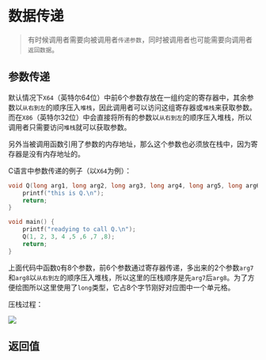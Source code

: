 
# 数据传递

> 有时候调用者需要向被调用者`传递参数`，同时被调用者也可能需要向调用者`返回数据`。

## 参数传递

默认情况下`X64`（英特尔64位）中前6个参数存放在一组约定的寄存器中，其余参数以`从右到左`的顺序压入`堆栈`，因此调用者可以访问这组寄存器或`堆栈`来获取参数。而在`X86`（英特尔32位）中会直接将所有的参数以`从右到左`的顺序压入堆栈，所以调用者只需要访问`堆栈`就可以获取参数。

另外当被调用函数引用了参数的内存地址，那么这个参数也必须放在栈中，因为寄存器是没有内存地址的。

C语言中参数传递的例子（以`X64`为例）：

```C
void Q(long arg1, long arg2, long arg3, long arg4, long arg5, long arg6, long arg7, long arg8) {
    printf("this is Q.\n");
    return;
}

void main() {
    printf("readying to call Q.\n");
    Q(1, 2, 3, 4 ,5 ,6 ,7 ,8);
    return;
}
```

上面代码中函数`Q`有8个参数，前6个参数通过寄存器传递，多出来的2个参数`arg7`和`arg8`以`从右到左`的顺序压入堆栈，所以这里的压栈顺序是先`arg7`后`arg8`。为了方便绘图所以这里使用了`long`类型，它占8个字节刚好对应图中一个单元格。

压栈过程：

![](https://image.coder.cat/stack10.png)

## 返回值

